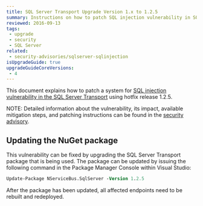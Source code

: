```yaml
---
title: SQL Server Transport Upgrade Version 1.x to 1.2.5
summary: Instructions on how to patch SQL injection vulnerability in SQL Server Transport version 1.x
reviewed: 2016-09-13
tags:
 - upgrade
 - security
 - SQL Server
related:
 - security-advisories/sqlserver-sqlinjection
isUpgradeGuide: true
upgradeGuideCoreVersions:
 - 4
---
```



This document explains how to patch a system for [SQL injection vulnerability in the SQL Server Transport](https://github.com/Particular/NServiceBus.SqlServer/issues/272) using hotfix release 1.2.5.

NOTE: Detailed information about the vulnerability, its impact, available mitigation steps, and patching instructions can be found in the [security advisory](/security-advisories/sqlserver-sqlinjection.md).


## Updating the NuGet package

This vulnerability can be fixed by upgrading the SQL Server Transport package that is being used. The package can be updated by issuing the following command in the Package Manager Console within Visual Studio:

```ps
Update-Package NServiceBus.SqlServer -Version 1.2.5
```

After the package has been updated, all affected endpoints need to be rebuilt and redeployed.
